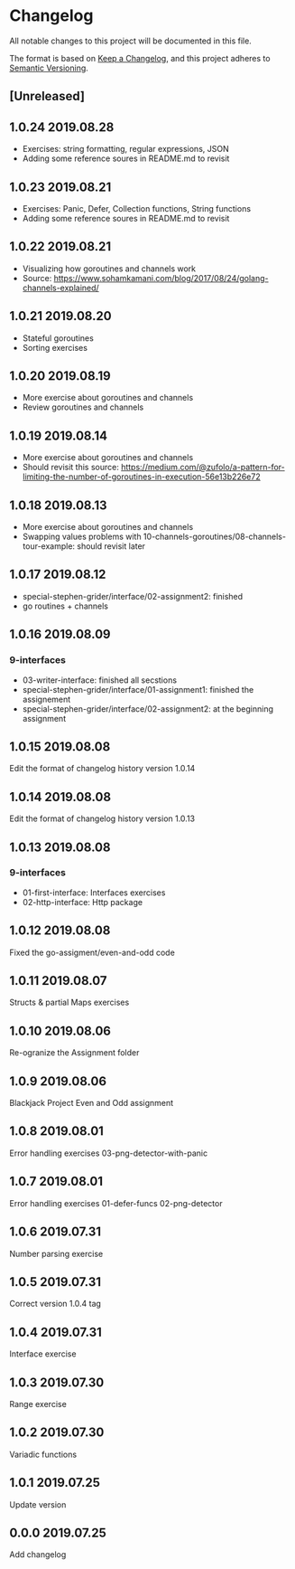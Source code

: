 # Changelog

All notable changes to this project will be documented in this file.

The format is based on [Keep a Changelog](https://keepachangelog.com/en/1.0.0/),
and this project adheres to [Semantic Versioning](https://semver.org/spec/v2.0.0.html).

## [Unreleased]

## 1.0.24 2019.08.28

* Exercises: string formatting, regular expressions, JSON
* Adding some reference soures in README.md to revisit

## 1.0.23 2019.08.21

* Exercises: Panic, Defer, Collection functions, String functions
* Adding some reference soures in README.md to revisit

## 1.0.22 2019.08.21

* Visualizing how goroutines and channels work
* Source: <https://www.sohamkamani.com/blog/2017/08/24/golang-channels-explained/>

## 1.0.21 2019.08.20

* Stateful goroutines
* Sorting exercises

## 1.0.20 2019.08.19

* More exercise about goroutines and channels
* Review goroutines and channels

## 1.0.19 2019.08.14

* More exercise about goroutines and channels
* Should revisit this source: <https://medium.com/@zufolo/a-pattern-for-limiting-the-number-of-goroutines-in-execution-56e13b226e72>

## 1.0.18 2019.08.13

* More exercise about goroutines and channels
* Swapping values problems with 10-channels-goroutines/08-channels-tour-example: should revisit later

## 1.0.17 2019.08.12

* special-stephen-grider/interface/02-assignment2: finished
* go routines + channels

## 1.0.16 2019.08.09

### 9-interfaces

* 03-writer-interface: finished all secstions
* special-stephen-grider/interface/01-assignment1: finished the assignement
* special-stephen-grider/interface/02-assignment2: at the beginning assignment

## 1.0.15 2019.08.08

Edit the format of changelog history version 1.0.14

## 1.0.14 2019.08.08

Edit the format of changelog history version 1.0.13

## 1.0.13 2019.08.08

### 9-interfaces

* 01-first-interface: Interfaces exercises
* 02-http-interface: Http package

## 1.0.12 2019.08.08

Fixed the go-assigment/even-and-odd code

## 1.0.11 2019.08.07

Structs & partial Maps exercises

## 1.0.10 2019.08.06

Re-ogranize the Assignment folder

## 1.0.9 2019.08.06

Blackjack Project
Even and Odd assignment

## 1.0.8 2019.08.01

Error handling exercises
03-png-detector-with-panic

## 1.0.7 2019.08.01

Error handling exercises
01-defer-funcs
02-png-detector

## 1.0.6 2019.07.31

Number parsing exercise

## 1.0.5 2019.07.31

Correct version 1.0.4 tag

## 1.0.4 2019.07.31

Interface exercise

## 1.0.3 2019.07.30

Range exercise

## 1.0.2 2019.07.30

Variadic functions

## 1.0.1 2019.07.25

Update version

## 0.0.0 2019.07.25

Add changelog
